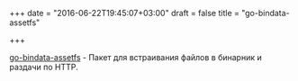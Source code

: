 +++
date = "2016-06-22T19:45:07+03:00"
draft = false
title = "go-bindata-assetfs"

+++

<p><a href="https://github.com/elazarl/go-bindata-assetfs">go-bindata-assetfs</a>&nbsp;- Пакет для встраивания файлов в бинарник и раздачи по HTTP.</p>

